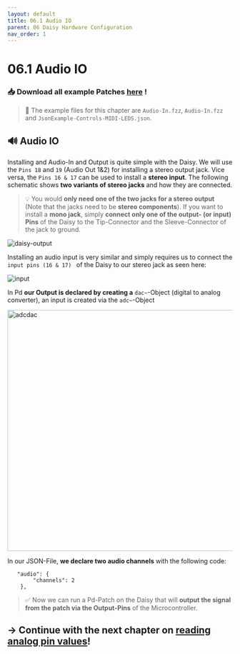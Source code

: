 ```yaml
---
layout: default
title: 06.1 Audio IO
parent: 06 Daisy Hardware Configuration
nav_order: 1
---
```


# 06.1 Audio IO

### 📥 Download all example Patches <a href="{{ site.baseurl }}/assets/diy-synth-example-files.zip" download>here</a> !
> 📖 The example files for this chapter are `Audio-In.fzz`, `Audio-In.fzz` and `JsonExample-Controls-MIDI-LEDS.json`.

## 🔊 Audio IO

Installing and Audio-In and Output is quite simple with the Daisy. We will use the `Pins 18` and `19` (Audio Out 1&2) for installing a stereo output jack. Vice versa, the `Pins 16 & 17` can be used to install a **stereo input**. The following schematic shows **two variants of stereo jacks** and how they are connected. 

> 💡 You would **only need one of the two jacks for a stereo output** (Note that the jacks need to be **stereo components**). If you want to install a **mono jack**, simply **connect only one of the output- (or input) Pins** of the Daisy to the Tip-Connector and the Sleeve-Connector of the jack to ground.

![daisy-output](https://github.com/user-attachments/assets/df8aa7e4-3f6c-4473-8cf3-afe06d2cd405)

Installing an audio input is very similar and simply requires us to connect the `input pins (16 & 17) ` of the Daisy to our stereo jack as seen here:

![input](https://github.com/user-attachments/assets/2805afaf-daa3-41de-94f8-77d5480e4f81)

In Pd **our Output is declared by creating a** `dac~`-Object (digital to analog converter), an input is created via the `adc~`-Object

<img width="540" alt="adcdac" src="https://github.com/user-attachments/assets/7ff89289-6b11-4387-8457-a90b1d99d014" />

In our JSON-File, **we declare two audio channels** with the following code:

```
   "audio": {
        "channels": 2
    },
```

> ✅ Now we can run a Pd-Patch on the Daisy that will **output the signal from the patch via the Output-Pins** of the Microcontroller.

## → Continue with the next chapter on [reading analog pin values]({{site.baseurl}}/chapter-06/06-2-analog-read)!
